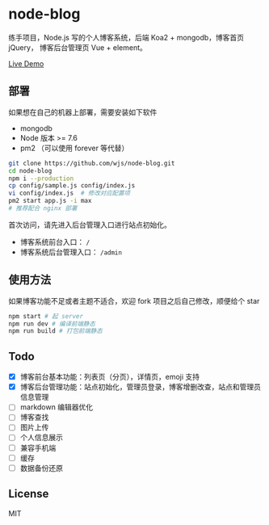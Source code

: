 # node-blog

练手项目，Node.js 写的个人博客系统，后端 Koa2 + mongodb，博客首页 jQuery， 博客后台管理页 Vue + element。

[Live Demo](https://wjs92.cf)

## 部署

如果想在自己的机器上部署，需要安装如下软件

- mongodb
- Node 版本 >= 7.6
- pm2 （可以使用 forever 等代替）

```bash
git clone https://github.com/wjs/node-blog.git
cd node-blog
npm i --production
cp config/sample.js config/index.js
vi config/index.js  # 修改对应配置项
pm2 start app.js -i max
# 推荐配合 nginx 部署
```

首次访问，请先进入后台管理入口进行站点初始化。

- 博客系统前台入口： `/`
- 博客系统后台管理入口： `/admin`

## 使用方法

如果博客功能不足或者主题不适合，欢迎 fork 项目之后自己修改，顺便给个 star

```bash
npm start # 起 server
npm run dev # 编译前端静态
npm run build # 打包前端静态
```

## Todo

- [x] 博客前台基本功能：列表页（分页），详情页，emoji 支持
- [x] 博客后台管理功能：站点初始化，管理员登录，博客增删改查，站点和管理员信息管理
- [ ] markdown 编辑器优化
- [ ] 博客查找
- [ ] 图片上传
- [ ] 个人信息展示
- [ ] 兼容手机端
- [ ] 缓存
- [ ] 数据备份还原

## License

MIT